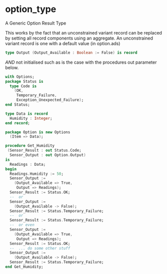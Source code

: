 # option_type
A Generic Option Result Type

This works by the fact that an unconstrained variant record can be replaced by setting all record components using an aggregate. An unconstrained variant record is one with a default value (in option.ads)


```options.ads
type Output (Output_Available : Boolean := False) is record
```

*AND* not initialised such as is the case with the procedures out parameter below.

```usage.ads
with Options;
package Status is
  type Code is
    (OK,
     Temporary_Failure,
     Exception_Unexpected_Failure);
end Status;

type Data is record
  Humidity : Integer;
end record; 

package Option is new Options
  (Item => Data);

procedure Get_Humidity
 (Sensor_Result : out Status.Code;
  Sensor_Output : out Option.Output)
is
  Readings : Data;
begin
  Readings.Humidity := 50;
  Sensor_Output :=
    (Output_Available => True,
     Output => Readings);
  Sensor_Result := Status.OK;
  --  or
  Sensor_Output :=
    (Output_Available -> False);
  Sensor_Result := Status.Temporary_Failure;
  --  or
  Sensor_Result := Status.Temporary_Failure;
  --  or even
  Sensor_Output :=
    (Output_Available => True,
     Output => Readings);
  Sensor_Result := Status.OK;
  --  ... do some other stuff
  Sensor_Output :=
    (Output_Available -> False);
  Sensor_Result := Status.Temporary_Failure;
end Get_Humidity;

``` 

